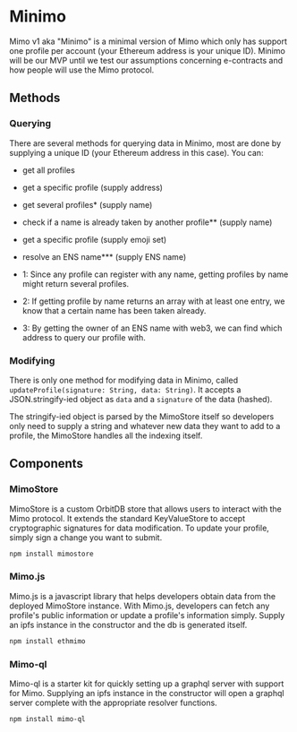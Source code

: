 # Minimo

Mimo v1 aka "Minimo" is a minimal version of Mimo which only has support one profile per account (your Ethereum address is your unique ID). Minimo will be our MVP until we test our assumptions concerning e-contracts and how people will use the Mimo protocol.

## Methods

### Querying
There are several methods for querying data in Minimo, most are done by supplying a unique ID (your Ethereum address in this case). You can:

- get all profiles
- get a specific profile (supply address)
- get several profiles* (supply name)
- check if a name is already taken by another profile** (supply name)
- get a specific profile (supply emoji set)
- resolve an ENS name*** (supply ENS name)

- 1: Since any profile can register with any name, getting profiles by name might return several profiles.

- 2: If getting profile by name returns an array with at least one entry, we know that a certain name has been taken already.

- 3: By getting the owner of an ENS name with web3, we can find which address to query our profile with.

### Modifying
There is only one method for modifying data in Minimo, called `updateProfile(signature: String, data: String)`. It accepts a JSON.stringify-ied object as `data` and a `signature` of the data (hashed).

The stringify-ied object is parsed by the MimoStore itself so developers only need to supply a string and whatever new data they want to add to a profile, the MimoStore handles all the indexing itself.

## Components

### MimoStore
MimoStore is a custom OrbitDB store that allows users to interact with the Mimo protocol. It extends the standard KeyValueStore to accept cryptographic signatures for data modification. To update your profile, simply sign a change you want to submit.

```sh
npm install mimostore
```

### Mimo.js
Mimo.js is a javascript library that helps developers obtain data from the deployed MimoStore instance. With Mimo.js, developers can fetch any profile's public information or update a profile's information simply. Supply an ipfs instance in the constructor and the db is generated itself.

```sh
npm install ethmimo
```

### Mimo-ql
Mimo-ql is a starter kit for quickly setting up a graphql server with support for Mimo. Supplying an ipfs instance in the constructor will open a graphql server complete with the appropriate resolver functions.

```sh
npm install mimo-ql
```
